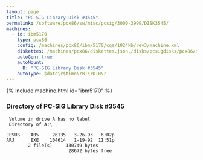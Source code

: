 ```yaml
---
layout: page
title: "PC-SIG Library Disk #3545"
permalink: /software/pcx86/sw/misc/pcsig/3000-3999/DISK3545/
machines:
  - id: ibm5170
    type: pcx86
    config: /machines/pcx86/ibm/5170/cga/1024kb/rev3/machine.xml
    diskettes: /machines/pcx86/diskettes.json,/disks/pcsigdisks/pcx86/diskettes.json
    autoGen: true
    autoMount:
      B: "PC-SIG Library Disk #3545"
    autoType: $date\r$time\rB:\rDIR\r
---
```


{% include machine.html id="ibm5170" %}

### Directory of PC-SIG Library Disk #3545

     Volume in drive A has no label
     Directory of A:\

    JESUS    A05     26135   3-26-93   6:02p
    ARJ      EXE    104614   1-19-92  11:51p
            2 file(s)     130749 bytes
                           28672 bytes free
